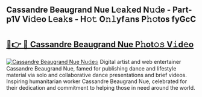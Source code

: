 ## Cassandre Beaugrand Nue L𝚎a𝚔ed N𝚞𝚍e - Part-p1V Vi𝚍𝚎o L𝚎a𝚔s - H𝚘𝚝 O𝚗𝚕yf𝚊ns P𝚑𝚘tos fyGcC

# <h2><a href="http://kfdkusd.oniu.top/?m=Cassandre+Beaugrand+Nue">🔗👉 🔴 Cassandre Beaugrand Nue P𝚑ot𝚘𝚜 V𝚒d𝚎o</a></h2>

[![Cassandre Beaugrand Nue Nu𝚍e𝚜](https://i.imgur.com/0qMVB7G.gif)](http://kfdkusd.oniu.top/?m=Cassandre+Beaugrand+Nue)
Digital artist and web entertainer Cassandre Beaugrand Nue, famed for publishing dance and lifestyle material via solo and collaborative dance presentations and brief videos. Inspiring humanitarian worker Cassandre Beaugrand Nue, celebrated for their dedication and commitment to helping those in need around the world.  
